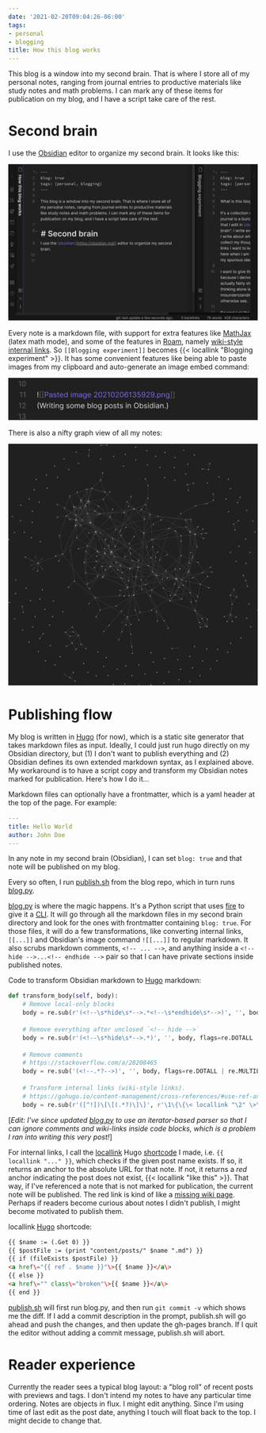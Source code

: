 ```yaml
---
date: '2021-02-20T09:04:26-06:00'
tags:
- personal
- blogging
title: How this blog works
---
```


This blog is a window into my second brain. That is where I store all of my personal notes, ranging from journal entries to productive materials like study notes and math problems. I can mark any of these items for publication on my blog, and I have a script take care of the rest.

# Second brain
I use the [Obsidian](https://obsidian.md/) editor to organize my second brain. It looks like this:

![](</Pasted image 20210206135929.png> "Writing some blog posts in Obsidian.")

Every note is a markdown file, with support for extra features like [MathJax](https://www.mathjax.org/) (latex math mode), and some of the features in [Roam](https://roamresearch.com/), namely [wiki-style internal links](https://publish.obsidian.md/help/How+to/Format+your+notes). So `[[Blogging experiment]]` becomes {{< locallink "Blogging experiment" >}}. It has some convenient features like being able to paste images from my clipboard and auto-generate an image embed command: 

![](</Pasted image 20210206140636.png> "Previous screenshot I pasted into this very markdown file.")

There is also a nifty graph view of all my notes:

![](</Pasted image 20210206140906.png> "Looks like a constellation! Each node is a markdown file. Each edge is due to one file linking to another with `[[...]]`. I'm not yet sure how helpful this is, but it's nice to have a way to look at everything at once, in lieu of a traditional hierarchical structure.")

# Publishing flow
My blog is written in [Hugo](https://gohugo.io/) (for now), which is a static site generator that takes markdown files as input. Ideally, I could just run hugo directly on my Obsidian directory, but (1) I don't want to publish everything and (2) Obsidian defines its own extended markdown syntax, as I explained above. My workaround is to have a script copy and transform my Obsidian notes marked for publication. Here's how I do it...

Markdown files can optionally have a frontmatter, which is a yaml header at the top of the page. For example:

```yaml
---
title: Hello World
author: John Doe
---
```

In any note in my second brain (Obsidian), I can set `blog: true` and that note will be published on my blog.

Every so often, I run [publish.sh](https://github.com/danabo/blog/blob/master/publish.sh) from the blog repo, which in turn runs [blog.py](https://github.com/danabo/blog/blob/master/blog.py).

[blog.py](https://github.com/danabo/blog/blob/master/blog.py) is where the magic happens. It's a Python script that uses [fire](https://github.com/google/python-fire) to give it a [CLI](https://en.wikipedia.org/wiki/Command-line_interface). It will go through all the markdown files in my second brain directory and look for the ones with frontmatter containing `blog: true`. For those files, it will do a few transformations, like converting internal links, `[[...]]` and Obsidian's image command `![[...]]` to regular markdown. It also scrubs markdown comments, `<!-- ... -->`, and anything inside a `<!-- hide -->...<!-- endhide -->` pair so that I can have private sections inside published notes.

Code to transform Obsidian markdown to [Hugo](https://gohugo.io/) markdown:
```python
def transform_body(self, body):
    # Remove local-only blocks
    body = re.sub(r'(<!--\s*hide\s*-->.*<!--\s*endhide\s*-->)', '', body, flags=re.DOTALL | re.MULTILINE)

    # Remove everything after unclosed `<!-- hide -->`
    body = re.sub(r'(<!--\s*hide\s*-->.*)', '', body, flags=re.DOTALL | re.MULTILINE)

    # Remove comments
    # https://stackoverflow.com/a/28208465
    body = re.sub('(<!--.*?-->)', '', body, flags=re.DOTALL | re.MULTILINE)

    # Transform internal links (wiki-style links).
    # https://gohugo.io/content-management/cross-references/#use-ref-and-relref
    body = re.sub(r'([^!])\[\[(.*?)\]\]', r'\1\{\{\< locallink "\2" \>\}\}', body, flags=re.DOTALL)
```

[*Edit: I've since updated [blog.py](https://github.com/danabo/blog/blob/master/blog.py) to use an iterator-based parser so that I can ignore comments and wiki-links inside code blocks, which is a problem I ran into writing this very post!*]

For internal links, I call the [locallink](https://github.com/danabo/blog/blob/master/layouts/shortcodes/locallink.html) Hugo [shortcode](https://gohugo.io/content-management/shortcodes/) I made, i.e. `{{ locallink "..." }}`, which checks if the given post name exists. If so, it returns an anchor to the absolute URL for that note. If not, it returns a *red* anchor indicating the post does not exist, {{< locallink "like this" >}}. That way, if I've referenced a note that is not marked for publication, the current note will be published. The red link is kind of like a [missing wiki page](https://en.wikipedia.org/wiki/Wikipedia:Red_link). Perhaps if readers become curious about notes I didn't publish, I might become motivated to publish them.

locallink [Hugo](https://gohugo.io/) shortcode:
```html
{{ $name := (.Get 0) }}
{{ $postFile := (print "content/posts/" $name ".md") }}
{{ if (fileExists $postFile) }}
<a href\="{{ ref . $name }}"\>{{ $name }}</a\>
{{ else }}
<a href\="" class\="broken"\>{{ $name }}</a\>
{{ end }}
```

[publish.sh](https://github.com/danabo/blog/blob/master/publish.sh) will first run blog.py, and then run `git commit -v` which shows me the diff. If I add a commit description in the prompt, publish.sh will go ahead and push the changes, and then update the gh-pages branch. If I quit the editor without adding a commit message, publish.sh will abort.

# Reader experience
Currently the reader sees a typical blog layout: a "blog roll" of recent posts with previews and tags. I don't intend my notes to have any particular time ordering. Notes are objects in flux. I might edit anything. Since I'm using time of last edit as the post date, anything I touch will float back to the top. I might decide to change that.

